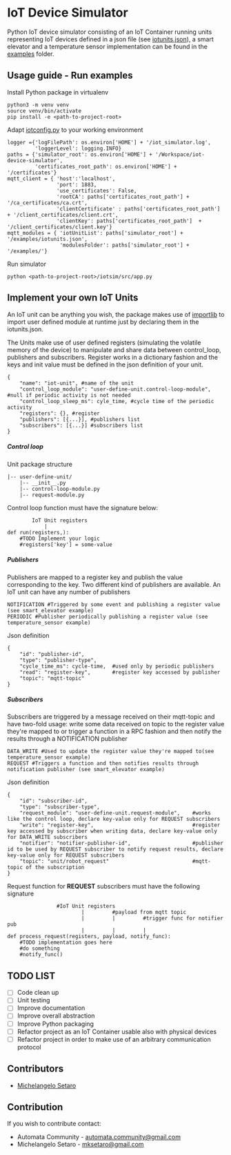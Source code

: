 # IoT Device Simulator


Python IoT device simulator consisting of an IoT Container running units representing IoT devices defined in a json file (see [iotunits.json](examples/iotunits.json)), a smart elevator and a temperature sensor implementation can be found in the [examples](examples) folder.

## Usage guide - Run examples

Install Python package in virtualenv
```
python3 -m venv venv
source venv/bin/activate
pip install -e <path-to-project-root>
```

Adapt [iotconfig.py](iotsim/config/iotconfig.py) to your working environment
```
logger ={'logFilePath': os.environ['HOME'] + '/iot_simulator.log',
         'loggerLevel': logging.INFO}
paths = {'simulator_root': os.environ['HOME'] + '/Workspace/iot-device-simulator',
         'certificates_root_path': os.environ['HOME'] + '/certificates'}
mqtt_client = { 'host':'localhost',
                'port': 1883,
                'use_certificates': False,
                'rootCA': paths['certificates_root_path'] + '/ca_certificates/ca.crt',
                'clientCertificate' : paths['certificates_root_path']  + '/client_certificates/client.crt',
                'clientKey': paths['certificates_root_path']  + '/client_certificates/client.key'}
mqtt_modules = { 'iotUnitList': paths['simulator_root'] + '/examples/iotunits.json',
                 'modulesFolder': paths['simulator_root'] + '/examples/'}
```


Run simulator
```
python <path-to-project-root>/iotsim/src/app.py
```

## Implement your own IoT Units

An IoT unit can be anything you wish, the package makes use of [importlib](https://docs.python.org/3/library/importlib.html) to import user defined module at runtime just by declaring them in the iotunits.json.

The Units make use of user defined registers (simulating the volatile memory of the device) to manipulate and share data between control_loop, publishers and subscribers. Register works in a dictionary fashion and the keys and init value must be defined in the json definition of your unit.

```
{
    "name": "iot-unit", #name of the unit
    "control_loop_module": "user-define-unit.control-loop-module", #null if periodic activity is not needed
    "control_loop_sleep_ms": cyle_time, #cycle time of the periodic activity
    "registers": {}, #register
    "publishers": [{...}], #publishers list
    "subscribers": [{...}] #subscribers list
}
```
##### Control loop
Unit package structure

```
|-- user-define-unit/
    |-- __init__.py
    |-- control-loop-module.py
    |-- request-module.py

```
Control loop function must have the signature below:
```
        IoT Unit registers
            |
def run(registers,):
    #TODO Implement your logic
    #registers['key'] = some-value     
```
##### Publishers

Publishers are mapped to a register key and publish the value corresponding to the key.
Two different kind of publishers are available. An IoT unit can have any number of publishers

```
NOTIFICATION #Triggered by some event and publishing a register value (see smart_elevator example)
PERIODIC #Publisher periodically publishing a register value (see temperature_sensor example)
```

Json definition
```
{
    "id": "publisher-id",
    "type": "publisher-type",
    "cycle_time_ms": cycle-time,  #used only by periodic publishers
    "read": "register-key",       #register key accessed by publisher
    "topic": "mqtt-topic"
}
```
##### Subscribers

Subscribers are triggered by a message received on their mqtt-topic and have two-fold usage: write some data received on topic to the register value they're mapped to or trigger a function in a RPC fashion and then notify the results through a NOTIFICATION publisher

```
DATA_WRITE #Used to update the register value they're mapped to(see temperature_sensor example)
REQUEST #Triggers a function and then notifies results through notification publisher (see smart_elevator example)
```

Json definition
```
{
    "id": "subscriber-id",
    "type": "subscriber-type",
    "request_module": "user-define-unit.request-module",    #works like the control loop, declare key-value only for REQUEST subscribers
    "write": "register-key",                                #register key accessed by subscriber when writing data, declare key-value only for DATA_WRITE subscribers
    "notifier": "notifier-publisher-id",                    #publisher id to be used by REQUEST subscriber to notify request results, declare key-value only for REQUEST subscribers
    "topic": "unit/robot_request"                           #mqtt-topic of the subscription
}
```
Request function for **REQUEST** subscribers must have the following signature
```                    
                #IoT Unit registers
                        |         #payload from mqtt topic  
                        |         |         #trigger func for notifier pub 
                        |         |         |
def process_request(registers, payload, notify_func):
    #TODO implementation goes here
    #do something
    #notify_func()
```


## TODO LIST

- [ ] Code clean up
- [ ] Unit testing
- [ ] Improve documentation
- [ ] Improve overall abstraction
- [ ] Improve Python packaging
- [ ] Refactor project as an IoT Container usable also with physical devices
- [ ] Refactor project in order to make use of an arbitrary communication protocol 

## Contributors

* [Michelangelo Setaro](https://github.com/mksetaro) 
  
## Contribution

If you wish to contribute contact:

* Automata Community - automata.community@gmail.com
* Michelangelo Setaro - mksetaro@gmail.com